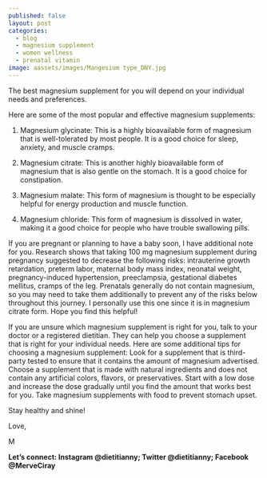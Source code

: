 ```yaml
---
published: false
layout: post
categories:
  - blog
  - magnesium supplement
  - women wellness
  - prenatal vitamin
image: aassets/images/Mangesium type_DNY.jpg
---
```


The best magnesium supplement for you will depend on your individual needs and preferences. 

Here are some of the most popular and effective magnesium supplements:
1. Magnesium glycinate: This is a highly bioavailable form of magnesium that is well-tolerated by most people. It is a good choice for sleep, anxiety, and muscle cramps.


2. Magnesium citrate: This is another highly bioavailable form of magnesium that is also gentle on the stomach. It is a good choice for constipation.


3. Magnesium malate: This form of magnesium is thought to be especially helpful for energy production and muscle function.


4. Magnesium chloride: This form of magnesium is dissolved in water, making it a good choice for people who have trouble swallowing pills.

If you are pregnant or planning to have a baby soon, I have additional note for you. Research shows that taking 100 mg magnesium supplement during pregnancy suggested to decrease the following risks: intrauterine growth retardation, preterm labor, maternal body mass index, neonatal weight, pregnancy-induced hypertension, preeclampsia, gestational diabetes mellitus, cramps of the leg. Prenatals generally do not contain magnesium, so you may need to take them additionally to prevent any of the risks below throughout this journey. I personally use this one since it is in magnesium citrate form.
Hope you find this helpful!

If you are unsure which magnesium supplement is right for you, talk to your doctor or a registered dietitian. They can help you choose a supplement that is right for your individual needs.
Here are some additional tips for choosing a magnesium supplement:
Look for a supplement that is third-party tested to ensure that it contains the amount of magnesium advertised.
Choose a supplement that is made with natural ingredients and does not contain any artificial colors, flavors, or preservatives.
Start with a low dose and increase the dose gradually until you find the amount that works best for you.
Take magnesium supplements with food to prevent stomach upset.



Stay healthy and shine!
 
Love,

M

**Let’s connect: Instagram @dietitianny; Twitter @dietitianny; Facebook @MerveCiray**

